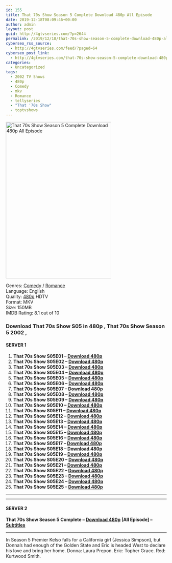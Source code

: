 ```yaml
---
id: 155
title: That 70s Show Season 5 Complete Download 480p All Episode
date: 2019-12-18T08:09:46+00:00
author: admin
layout: post
guid: http://4gtvseries.com/?p=2644
permalink: /2019/12/18/that-70s-show-season-5-complete-download-480p-all-episode/
cyberseo_rss_source:
  - http://4gtvseries.com/feed/?paged=64
cyberseo_post_link:
  - http://4gtvseries.com/that-70s-show-season-5-complete-download-480p-all-episode/
categories:
  - Uncategorized
tags:
  - 2002 TV Shows
  - 480p
  - Comedy
  - mkv
  - Romance
  - tellyseries
  - "That '70s Show"
  - toptvshows
---
```

<img loading="lazy" class="aligncenter" src="https://1.bp.blogspot.com/-4Vvq-iM79rk/XfneQQeo6KI/AAAAAAAAAhs/cYPjxsJEDbUApofYTShRvtmdZXBzEFO0QCK4BGAYYCw/s1600/That%2B70s%2BShow%2BSeason%2B5.jpg" alt="That 70s Show Season 5 Complete Download 480p All Episode" width="330" height="488" />

Genres:&nbsp;<a href="http://4gtvseries.com/tag/comedy/" data-wpel-link="internal">Comedy</a> / <a href="http://4gtvseries.com/tag/romance/" data-wpel-link="internal">Romance</a>  
Language: English  
Quality:&nbsp;<a href="http://4gtvseries.com/tag/480p/" data-wpel-link="internal">480p</a>&nbsp;HDTV  
Format: MKV  
Size: 150MB  
IMDB Rating: 8.1 out of 10

### **Download That 70s Show S05 in 480p , That 70s Show Season 5 2002 ,&nbsp;**

#### <span><strong>SERVER 1</strong></span>

  1. **That 70s Show S05E01 – <a href="http://slink.dl480p.xyz/dl1dLc" data-wpel-link="external" target="_blank" rel="nofollow external noopener noreferrer" class="wpel-icon-left"><i class="wpel-icon fa fa-download" aria-hidden="true"></i>Download 480p</a>**
  2. **That 70s Show S05E02 – <a href="http://slink.dl480p.xyz/sxTn" data-wpel-link="external" target="_blank" rel="nofollow external noopener noreferrer" class="wpel-icon-left"><i class="wpel-icon fa fa-download" aria-hidden="true"></i>Download 480p</a>**
  3. **That 70s Show S05E03 – <a href="http://slink.dl480p.xyz/gJVcTh" data-wpel-link="external" target="_blank" rel="nofollow external noopener noreferrer" class="wpel-icon-left"><i class="wpel-icon fa fa-download" aria-hidden="true"></i>Download 480p</a>**
  4. **That 70s Show S05E04 – <a href="http://slink.dl480p.xyz/oSSgA" data-wpel-link="external" target="_blank" rel="nofollow external noopener noreferrer" class="wpel-icon-left"><i class="wpel-icon fa fa-download" aria-hidden="true"></i>Download 480p</a>**
  5. **That 70s Show S05E05 – <a href="http://slink.dl480p.xyz/jlU6nk1l" data-wpel-link="external" target="_blank" rel="nofollow external noopener noreferrer" class="wpel-icon-left"><i class="wpel-icon fa fa-download" aria-hidden="true"></i>Download 480p</a>**
  6. **That 70s Show S05E06 – <a href="http://slink.dl480p.xyz/6iaP9nc" data-wpel-link="external" target="_blank" rel="nofollow external noopener noreferrer" class="wpel-icon-left"><i class="wpel-icon fa fa-download" aria-hidden="true"></i>Download 480p</a>**
  7. **That 70s Show S05E07 – <a href="http://slink.dl480p.xyz/Q237w" data-wpel-link="external" target="_blank" rel="nofollow external noopener noreferrer" class="wpel-icon-left"><i class="wpel-icon fa fa-download" aria-hidden="true"></i>Download 480p</a>**
  8. **That 70s Show S05E08 – <a href="http://slink.dl480p.xyz/IpOuR" data-wpel-link="external" target="_blank" rel="nofollow external noopener noreferrer" class="wpel-icon-left"><i class="wpel-icon fa fa-download" aria-hidden="true"></i>Download 480p</a>**
  9. **That 70s Show S05E09 – <a href="http://slink.dl480p.xyz/s2jLfy1" data-wpel-link="external" target="_blank" rel="nofollow external noopener noreferrer" class="wpel-icon-left"><i class="wpel-icon fa fa-download" aria-hidden="true"></i>Download 480p</a>**
 10. **That 70s Show S05E10 – <a href="http://slink.dl480p.xyz/p9OoGBxS" data-wpel-link="external" target="_blank" rel="nofollow external noopener noreferrer" class="wpel-icon-left"><i class="wpel-icon fa fa-download" aria-hidden="true"></i>Download 480p</a>**
 11. **That 70s Show S05E11 – <a href="http://slink.dl480p.xyz/Nfu5G4kc" data-wpel-link="external" target="_blank" rel="nofollow external noopener noreferrer" class="wpel-icon-left"><i class="wpel-icon fa fa-download" aria-hidden="true"></i>Download 480p</a>**
 12. **That 70s Show S05E12 – <a href="http://slink.dl480p.xyz/S0j3qtI" data-wpel-link="external" target="_blank" rel="nofollow external noopener noreferrer" class="wpel-icon-left"><i class="wpel-icon fa fa-download" aria-hidden="true"></i>Download 480p</a>**
 13. **That 70s Show S05E13 – <a href="http://slink.dl480p.xyz/9TnJLrfi" data-wpel-link="external" target="_blank" rel="nofollow external noopener noreferrer" class="wpel-icon-left"><i class="wpel-icon fa fa-download" aria-hidden="true"></i>Download 480p</a>**
 14. **That 70s Show S05E14 – <a href="http://slink.dl480p.xyz/UZeZug1" data-wpel-link="external" target="_blank" rel="nofollow external noopener noreferrer" class="wpel-icon-left"><i class="wpel-icon fa fa-download" aria-hidden="true"></i>Download 480p</a>**
 15. **That 70s Show S05E15 – <a href="http://slink.dl480p.xyz/WBGls" data-wpel-link="external" target="_blank" rel="nofollow external noopener noreferrer" class="wpel-icon-left"><i class="wpel-icon fa fa-download" aria-hidden="true"></i>Download 480p</a>**
 16. **That 70s Show S05E16 – <a href="http://slink.dl480p.xyz/GK3h" data-wpel-link="external" target="_blank" rel="nofollow external noopener noreferrer" class="wpel-icon-left"><i class="wpel-icon fa fa-download" aria-hidden="true"></i>Download 480p</a>**
 17. **That 70s Show S05E17 – <a href="http://slink.dl480p.xyz/kh83rOk0" data-wpel-link="external" target="_blank" rel="nofollow external noopener noreferrer" class="wpel-icon-left"><i class="wpel-icon fa fa-download" aria-hidden="true"></i>Download 480p</a>**
 18. **That 70s Show S05E18 – <a href="http://slink.dl480p.xyz/jc9X9pLy" data-wpel-link="external" target="_blank" rel="nofollow external noopener noreferrer" class="wpel-icon-left"><i class="wpel-icon fa fa-download" aria-hidden="true"></i>Download 480p</a>**
 19. **That 70s Show S05E19 – <a href="http://slink.dl480p.xyz/tzai2cM" data-wpel-link="external" target="_blank" rel="nofollow external noopener noreferrer" class="wpel-icon-left"><i class="wpel-icon fa fa-download" aria-hidden="true"></i>Download 480p</a>**
 20. **That 70s Show S05E20 – <a href="http://slink.dl480p.xyz/LRGDQ" data-wpel-link="external" target="_blank" rel="nofollow external noopener noreferrer" class="wpel-icon-left"><i class="wpel-icon fa fa-download" aria-hidden="true"></i>Download 480p</a>**
 21. **That 70s Show S05E21 – <a href="http://slink.dl480p.xyz/CfW7o" data-wpel-link="external" target="_blank" rel="nofollow external noopener noreferrer" class="wpel-icon-left"><i class="wpel-icon fa fa-download" aria-hidden="true"></i>Download 480p</a>**
 22. **That 70s Show S05E22 – <a href="http://slink.dl480p.xyz/rBx8wO" data-wpel-link="external" target="_blank" rel="nofollow external noopener noreferrer" class="wpel-icon-left"><i class="wpel-icon fa fa-download" aria-hidden="true"></i>Download 480p</a>**
 23. **That 70s Show S05E23 – <a href="http://slink.dl480p.xyz/g77p3m" data-wpel-link="external" target="_blank" rel="nofollow external noopener noreferrer" class="wpel-icon-left"><i class="wpel-icon fa fa-download" aria-hidden="true"></i>Download 480p</a>**
 24. **That 70s Show S05E24 – <a href="http://slink.dl480p.xyz/7XNtn1l" data-wpel-link="external" target="_blank" rel="nofollow external noopener noreferrer" class="wpel-icon-left"><i class="wpel-icon fa fa-download" aria-hidden="true"></i>Download 480p</a>**
 25. **That 70s Show S05E25 – <a href="http://slink.dl480p.xyz/6HlOH3" data-wpel-link="external" target="_blank" rel="nofollow external noopener noreferrer" class="wpel-icon-left"><i class="wpel-icon fa fa-download" aria-hidden="true"></i>Download 480p</a>**

* * *

* * *

#### <span><strong>SERVER 2</strong></span>

**That 70s Show Season 5 Complete – <a href="http://dl480p.xyz/2710/" data-wpel-link="external" target="_blank" rel="nofollow external noopener noreferrer" class="wpel-icon-left"><i class="wpel-icon fa fa-download" aria-hidden="true"></i>Download 480p</a> [All Episode] – <a href="https://subscene.com/subtitles/that-70s-show-fifth-season" data-wpel-link="external" target="_blank" rel="nofollow external noopener noreferrer" class="wpel-icon-left"><i class="wpel-icon fa fa-download" aria-hidden="true"></i>Subtitles</a>**

* * *

In Season 5 Premier Kelso falls for a California girl (Jessica Simpson), but Donna’s had enough of the Golden State and Eric is headed West to declare his love and bring her home. Donna: Laura Prepon. Eric: Topher Grace. Red: Kurtwood Smith.

<div align="center">
</div>